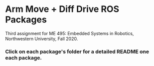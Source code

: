 # Arm Move + Diff Drive ROS Packages
Third assignment for ME 495: Embedded Systems in Robotics, Northwestern University, Fall 2020.

### Click on each package's folder for a detailed README one each package.
